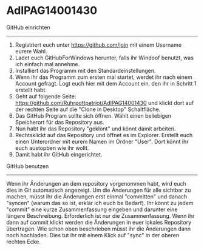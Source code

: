 AdIPAG14001430
==============

GitHub einrichten
_________________
1. Registriert euch unter https://github.com/join mit einem Username eurere Wahl. 
2. Ladet euch GitHubForWindows herunter, falls ihr Windoof benutzt, was ich einfach mal annehme.
3. Installiert das Programm mit den Standardeinstellungen.
4. Wenn ihr das Programm zum ersten mal startet, werdet ihr nach einem Account gefragt. Logt euch hier mit dem Account ein, den ihr in Schritt 1 erstellt habt.
5. Geht auf folgende Seite: https://github.com/Ruhrpottpatriot/AdIPAG14001430 und klickt dort auf der rechten Seite auf die "Clone in Desktop" Schaltfläche.
6. Das GitHub Program sollte sich öffnen. Wählt einen beliebigen Speicherort für das Repository aus.
7. Nun habt ihr das Repository "geklont" und könnt damit arbeiten.
8. Rechtsklickt auf das Repository und öffnet es im Explorer. Erstellt euch einen Unterordner mit eurem Namen im Ordner "User". Dort könnt ihr euch austopben wie ihr wollt.
6. Damit habt ihr GitHub eingerichtet.



GitHub benutzen
_______________
Wenn ihr Änderungen an dem repository vorgenommen habt, wird euch dies in Git automatisch angezeigt. Um die Änderungen für alle sichtbar zu machen, müsst ihr die Änderungen erst einmal "committen" und danach "syncen" (warum das so ist, erklär ich euch be Bedarf).
Ihr könnt zu jedem "commit" eine kurze Zusammenfassung eingeben und darunter eine längere Beschreibung. Erforderlich  ist nur die Zusammenfassung.
Wenn ihr dann auf commit klickt werden die Änderungen in euer lokales Repository übertragen. Wie schon oben beschrieben müsst ihr die Änderungen dann noch hochladen. Dies tut ihr mit einem Klick auf "sync" in der oberen rechten Ecke.
